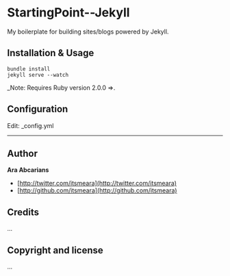 # StartingPoint--Jekyll
My boilerplate for building sites/blogs powered by Jekyll.

## Installation & Usage
    bundle install
    jekyll serve --watch

_Note: Requires Ruby version 2.0.0 =>.   
    
## Configuration
Edit: _config.yml

    
-----


## Author

**Ara Abcarians**

+ [http://twitter.com/itsmeara](http://twitter.com/itsmeara)
+ [http://github.com/itsmeara](http://github.com/itsmeara)


## Credits

...


## Copyright and license

...
